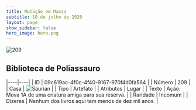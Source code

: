 ```yaml
---
title: Mutação em Massa
subtitle: 10 de julho de 2020
layout: page
show_sidebar: false
hero_image: hero.png
---
```


![209](https://cdn.keyforgegame.com/media/card_front/pt/479_209_JRRJJM5V5G3Q_pt.png)

## Biblioteca de Poliassauro

|----|----|
| ID | 09c619ac-4f0c-4f40-9167-970f4d0fa564 |
| Número | 209 |
| Casa | ![Saurian](https://archonarcana.com/images/thumb/9/9e/Saurian_P.png/22px-Saurian_P.png "Sauro") |
| Tipo | Artefato |
| Atributos | Lugar |
| Texto | Ação: Mova 1A de uma criatura amiga para sua reserva. |
| Raridade | Incomum |
| Dizeres | Nenhum dos livros aqui tem menos  de dez mil anos. |
